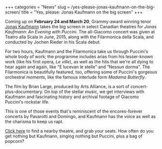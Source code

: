 +++
categories = "News"
slug = /yes-please-jonas-kaufmann-on-the-big-screen/
title = "Yes, please: Jonas Kaufmann on the big screen"
+++

Coming up on **February 24 and March 20**, Grammy-award winning tenor [Jonas Kaufmann](/scene/people/jonas-kaufmann/) takes the big screen in select Canadian theatres for *Jonas Kaufmann: An Evening with Puccini*. The all-Giacomo concert was given at Teatro alla Scala in June, 2015, along with the Filarmonica della Scala, and conducted by Jochen Rieder in his Scala debut. 

For two hours, Kaufmann and the Filarmonica take us through Puccini's whole body of work; the programme includes arias from his lesser-known work (like his first opera, *Le ville*), as well as the hits that we're all dying to hear again and again, like "E lucevan le stelle" and "Nessun dorma". The Filarmonica is beautifully featured, too, offering some of Puccini's gorgeous orchestral moments, like the famous interlude form *Madama Butterfly*.

The film by Brian Large, produced by Arts Alliance, is a sort of concert-plus-documentary. On top of the stellar music, we get interviews with Kaufmann and fascinating history and archival footage of Giacomo Puccini's rockstar life.

This is one of those events that's reminiscent of the encores-forever concerts by Pavarotti and Domingo, and Kaufmann has the voice as well as the charisma to keep us rapt. 

[Click here](http://www.cineplex.com/Events/MetOpera) to find a nearby theatre, and grab your seats. How often do you get nothing but Kaufmann, singing nothing but Puccini, plus a bag of popcorn?
